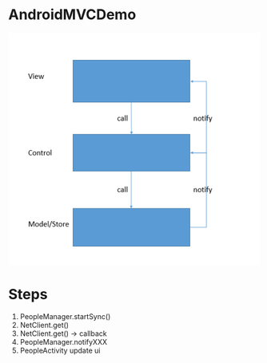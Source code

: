 # AndroidMVCDemo
![mvc](https://raw.githubusercontent.com/cheyiliu/AndroidMVCDemo/master/mvc_demo.png)

# Steps
1. PeopleManager.startSync()
2. NetClient.get()
3. NetClient.get() -> callback
4. PeopleManager.notifyXXX
5. PeopleActivity update ui
